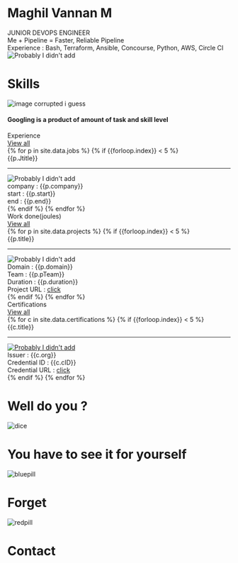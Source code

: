 <div class="flex-center">
  <!---<div class="center" style="width:350px;">
    <img class="dp" src="{{site.baseurl}}/images/harold.jpg">
    <div class="quote">
      <div>Developing webpages from scratch is fun</div>
      <div class="author"> ~ Maghil Vannan M</div>
    </div>
  </div> --->
  <div id='container'></div>
    <div class="intro">
      <div class="leftside block-head">
        <h1 class="heading-intro">Maghil Vannan M</h1>
        <div class="para flex-column">
          <div>JUNIOR DEVOPS ENGINEER</div>
          <div>Me + Pipeline = Faster, Reliable Pipeline</div>
          <div>Experience : Bash, Terraform, Ansible, Concourse, Python, AWS, Circle CI </div>
        </div>
      </div>
      <div class="dp-parent">
        <img class="dp" src="{{site.baseurl}}/images/semi%20formal.jpg" alt="Probably I didn't add">
      </div>
    </div>
    <div class="grand-parent">
      <h1 class="heading">Skills</h1>
      <div class ="parent-margin">
        <img class ="chart" src="{{site.baseurl}}/images/skillChart.png" alt="image corrupted i guess">
        <div class ="center-hor">
          <h4>Googling is a product of amount of task and skill level</h4>
        </div>
      </div>
    </div>
    <div class="grand-parent">
      <div class="flex-changer heading">
        <div class="heading-groups">Experience</div>
        <div><a href="{{site.baseurl}}/experience" class="btn btn-github">View all</a></div>
      </div>
      <div class="parent">
        {% for p in site.data.jobs %}
          {% if {{forloop.index}} < 5 %}  <!-- for loop starts from 1-->
            <div class="child">
              <div class="title">{{p.Jtitle}}</div>
              <hr class="seperator">
              <div><img class="project-img" src="{{site.baseurl}}/images/jobs/{{p.img}}" alt="Probably I didn't add"></div>
              <div class="details">
                <div>company : {{p.company}}</div>
                <div>start : {{p.start}}</div>
                <div>end : {{p.end}}</div>
              </div>
            </div>
          {% endif %}
        {% endfor %}
      </div>
    </div>
    <div class="grand-parent">
      <div class="flex-changer heading">
        <div class="heading-groups">Work done(joules)</div>
        <div><a href="{{site.baseurl}}/projects" class="btn btn-github">View all</a></div>
      </div>
      <div class="parent">
        {% for p in site.data.projects %}
          {% if {{forloop.index}} < 5 %}  <!-- for loop starts from 1-->
            <div class="child">
              <div class="title">{{p.title}}</div>
              <hr class="seperator">
              <div><img class="project-img" src="{{site.baseurl}}/images/projects/{{p.pImg}}" alt="Probably I didn't add"></div>
              <div class="details">
                <div>Domain : {{p.domain}}</div>
                <div>Team : {{p.pTeam}}</div>
                <div>Duration : {{p.duration}}</div>
                <div>Project URL : <a class="course" href="{{p.pURL}}">click</a></div>
              </div>
            </div>
          {% endif %}
        {% endfor %}
      </div>
    </div>
    <div class="grand-parent">
      <div class="flex-changer heading">
        <div class="heading-groups">Certifications</div>
        <div><a href="{{site.baseurl}}/certifications" class="btn btn-github">View all</a></div>
      </div>
      <div class="parent">
        {% for c in site.data.certifications %}
          {% if {{forloop.index}} < 5 %}
            <div class="child">
              <div class="title">{{c.title}}</div>
              <hr class="seperator">
              <div>
                <a href="{{site.baseurl}}/images/certifications/{{c.cImg}}" >
                  <img class="certificate-img" src="{{site.baseurl}}/images/certifications/{{c.cImg}}" alt="Probably I didn't add">
                </a>
              </div>
              <div class="details">
                <div>Issuer : {{c.org}}</div>
                <div>Credential ID : {{c.cID}}</div>
                <div>Credential URL : <a class="course" href="{{c.cURL}}">click</a></div>
              </div>
            </div>
          {% endif %}
        {% endfor %}
      </div>
    <div>
    <div class="grand-parent">
      <h1 class="heading">Well do you ?</h1>
      <div class="parent-margin">
        <div class="dice-child">
          <img onclick="thoughts()" class ="dice" src="{{site.baseurl}}/images/random1.png" alt="dice">
        </div>
        <div class ="random-post center-hor">
          <div id="idea"></div>
        </div>
      </div>
    </div>
    <div class="grand-parent">
      <h1 class="heading"> You have to see it for yourself </h1>
      <div class="parent-margin">
        <div class="pill-child">
          <img onclick="forget()" class="pill" src="{{site.baseurl}}/images/blue.png" alt="bluepill"><h1 class="pill-text">Forget</h1>
        </div>
        <div class="pill-child">
          <img onclick="contact()" class="pill" src="{{site.baseurl}}/images/red.png" alt="redpill"><h1 class="pill-text">Contact</h1>
        </div>
      </div>
    </div>
  </div>
</div>
